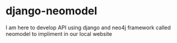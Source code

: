 # django-neomodel
I am here to develop API using django and neo4j framework called neomodel to impliment in our local website
